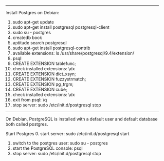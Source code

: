 ---------------------
Install Postgres on Debian:
1. sudo apt-get update
2. sudo apt-get install postgresql postgresql-client
3. sudo su - postgres
4. createdb book
5. aptitude search postgresql
6. sudo apt-get install postgresql-contrib
7. available extensions: ls /usr/share/postgresql/9.4/extension/
8. psql
9. CREATE EXTENSION tablefunc;
10. check installed extensions: \dx
11. CREATE EXTENSION dict_xsyn;
12. CREATE EXTENSION fuzzystrmatch;
13. CREATE EXTENSION pg_trgm;
14. CREATE EXTENSION cube;
15. check installed extensions: \dx
16. exit from psql: \q
17. stop server: sudo /etc/init.d/postgresql stop

---------------------------------------------

On Debian, PostgreSQL is installed with a default user and default database both called postgres.

Start Postgres
0. start server: sudo /etc/init.d/postgresql start
1. switch to the postgres user: sudo su - postgres 
2. start the PostgreSQL console: psql
3. stop server: sudo /etc/init.d/postgresql stop


